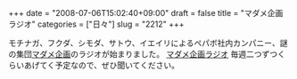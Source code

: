 +++
date = "2008-07-06T15:02:40+09:00"
draft = false
title = "マダメ企画ラジオ"
categories = ["日々"]
slug = "2212"
+++

モチナガ、フクダ、シモダ、サトウ、イエイリによるペパボ社内カンパニー、謎の集団<a href="http://madame-kikaku.com" target="_blank">マダメ企画</a>のラジオが始まりました。
<a href="http://madame-kikaku.jugem.jp/" target="_blank">マダメ企画ラジオ</a>
毎週二つずつくらいあげてく予定なので、ぜひ聞いてください。
